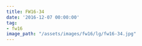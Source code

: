 ```yaml
---
title: FW16-34
date: '2016-12-07 00:00:00'
tag:
- fw16
image_path: "/assets/images/fw16/lg/fw16-34.jpg"
---
```

